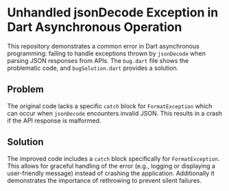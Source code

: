 # Unhandled jsonDecode Exception in Dart Asynchronous Operation

This repository demonstrates a common error in Dart asynchronous programming: failing to handle exceptions thrown by `jsonDecode` when parsing JSON responses from APIs.  The `bug.dart` file shows the problematic code, and `bugSolution.dart` provides a solution.

## Problem

The original code lacks a specific `catch` block for `FormatException` which can occur when `jsonDecode` encounters invalid JSON.  This results in a crash if the API response is malformed.

## Solution

The improved code includes a `catch` block specifically for `FormatException`. This allows for graceful handling of the error (e.g., logging or displaying a user-friendly message) instead of crashing the application.  Additionally it demonstrates the importance of rethrowing to prevent silent failures.